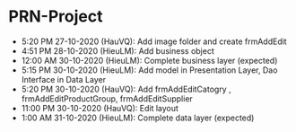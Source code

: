 # PRN-Project
- 5:20 PM 27-10-2020 (HauVQ): Add image folder and create frmAddEdit
- 4:51 PM 28-10-2020 (HieuLM): Add business object
- 12:00 AM 30-10-2020 (HieuLM): Complete business layer (expected)
- 5:15 PM 30-10-2020 (HieuLM): Add model in Presentation Layer, Dao Interface in Data Layer
- 5:20 PM 30-10-2020 (HauVQ): Add frmAddEditCatogry , frmAddEditProductGroup, frmAddEditSupplier
- 11:00 PM 30-10-2020 (HauVQ): Edit layout
- 1:00 AM 31-10-2020 (HieuLM): Complete data layer (expected)